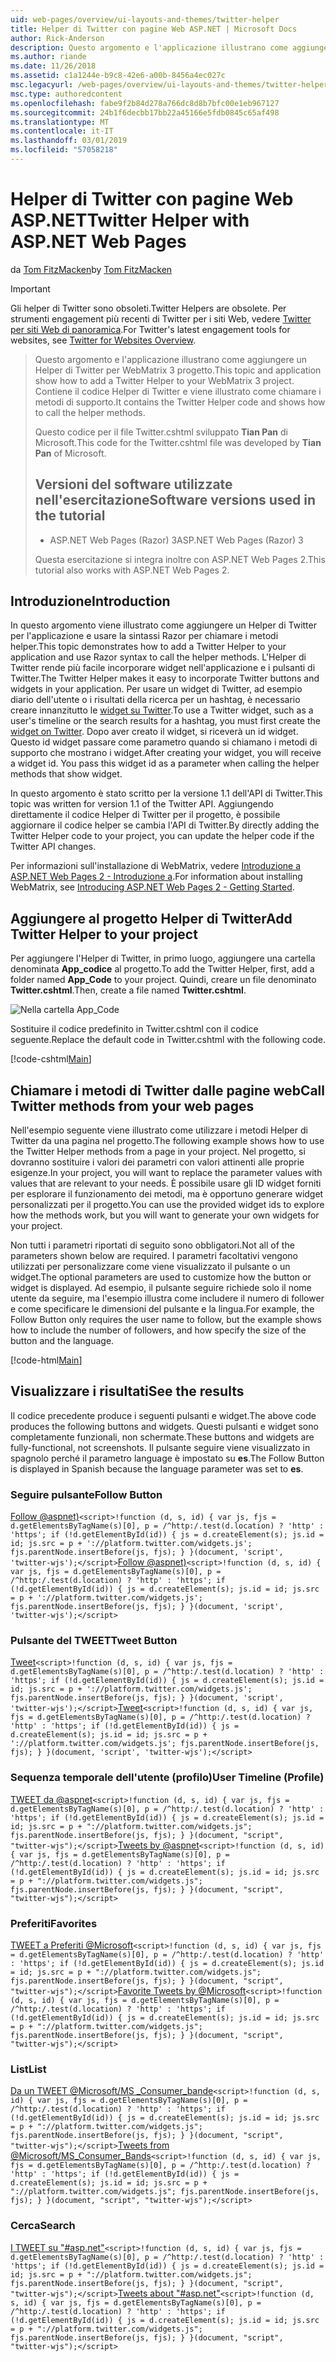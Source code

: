 ```yaml
---
uid: web-pages/overview/ui-layouts-and-themes/twitter-helper
title: Helper di Twitter con pagine Web ASP.NET | Microsoft Docs
author: Rick-Anderson
description: Questo argomento e l'applicazione illustrano come aggiungere un Helper di Twitter per WebMatrix 3 progetto. Contiene il codice Helper di Twitter e viene illustrato come chiamare il supporto...
ms.author: riande
ms.date: 11/26/2018
ms.assetid: c1a1244e-b9c8-42e6-a00b-8456a4ec027c
msc.legacyurl: /web-pages/overview/ui-layouts-and-themes/twitter-helper
msc.type: authoredcontent
ms.openlocfilehash: fabe9f2b84d278a766dc8d8b7bfc00e1eb967127
ms.sourcegitcommit: 24b1f6decbb17bb22a45166e5fdb0845c65af498
ms.translationtype: MT
ms.contentlocale: it-IT
ms.lasthandoff: 03/01/2019
ms.locfileid: "57058218"
---
```

<a name="twitter-helper-with-aspnet-web-pages"></a><span data-ttu-id="7f494-104">Helper di Twitter con pagine Web ASP.NET</span><span class="sxs-lookup"><span data-stu-id="7f494-104">Twitter Helper with ASP.NET Web Pages</span></span>
====================
<span data-ttu-id="7f494-105">da [Tom FitzMacken](https://github.com/tfitzmac)</span><span class="sxs-lookup"><span data-stu-id="7f494-105">by [Tom FitzMacken](https://github.com/tfitzmac)</span></span>

> [!IMPORTANT]
> <span data-ttu-id="7f494-106">Gli helper di Twitter sono obsoleti.</span><span class="sxs-lookup"><span data-stu-id="7f494-106">Twitter Helpers are obsolete.</span></span> <span data-ttu-id="7f494-107">Per strumenti engagement più recenti di Twitter per i siti Web, vedere [Twitter per siti Web di panoramica](https://developer.twitter.com/en/docs/twitter-for-websites/overview).</span><span class="sxs-lookup"><span data-stu-id="7f494-107">For Twitter's latest engagement tools for websites, see [Twitter for Websites Overview](https://developer.twitter.com/en/docs/twitter-for-websites/overview).</span></span>

> <span data-ttu-id="7f494-108">Questo argomento e l'applicazione illustrano come aggiungere un Helper di Twitter per WebMatrix 3 progetto.</span><span class="sxs-lookup"><span data-stu-id="7f494-108">This topic and application show how to add a Twitter Helper to your WebMatrix 3 project.</span></span> <span data-ttu-id="7f494-109">Contiene il codice Helper di Twitter e viene illustrato come chiamare i metodi di supporto.</span><span class="sxs-lookup"><span data-stu-id="7f494-109">It contains the Twitter Helper code and shows how to call the helper methods.</span></span>
> 
> <span data-ttu-id="7f494-110">Questo codice per il file Twitter.cshtml sviluppato **Tian Pan** di Microsoft.</span><span class="sxs-lookup"><span data-stu-id="7f494-110">This code for the Twitter.cshtml file was developed by **Tian Pan** of Microsoft.</span></span>
> 
> ## <a name="software-versions-used-in-the-tutorial"></a><span data-ttu-id="7f494-111">Versioni del software utilizzate nell'esercitazione</span><span class="sxs-lookup"><span data-stu-id="7f494-111">Software versions used in the tutorial</span></span>
> 
> 
> - <span data-ttu-id="7f494-112">ASP.NET Web Pages (Razor) 3</span><span class="sxs-lookup"><span data-stu-id="7f494-112">ASP.NET Web Pages (Razor) 3</span></span>
>   
> 
> <span data-ttu-id="7f494-113">Questa esercitazione si integra inoltre con ASP.NET Web Pages 2.</span><span class="sxs-lookup"><span data-stu-id="7f494-113">This tutorial also works with ASP.NET Web Pages 2.</span></span>


## <a name="introduction"></a><span data-ttu-id="7f494-114">Introduzione</span><span class="sxs-lookup"><span data-stu-id="7f494-114">Introduction</span></span>

<span data-ttu-id="7f494-115">In questo argomento viene illustrato come aggiungere un Helper di Twitter per l'applicazione e usare la sintassi Razor per chiamare i metodi helper.</span><span class="sxs-lookup"><span data-stu-id="7f494-115">This topic demonstrates how to add a Twitter Helper to your application and use Razor syntax to call the helper methods.</span></span> <span data-ttu-id="7f494-116">L'Helper di Twitter rende più facile incorporare widget nell'applicazione e i pulsanti di Twitter.</span><span class="sxs-lookup"><span data-stu-id="7f494-116">The Twitter Helper makes it easy to incorporate Twitter buttons and widgets in your application.</span></span> <span data-ttu-id="7f494-117">Per usare un widget di Twitter, ad esempio diario dell'utente o i risultati della ricerca per un hashtag, è necessario creare innanzitutto le [widget su Twitter](https://twitter.com/settings/widgets).</span><span class="sxs-lookup"><span data-stu-id="7f494-117">To use a Twitter widget, such as a user's timeline or the search results for a hashtag, you must first create the [widget on Twitter](https://twitter.com/settings/widgets).</span></span> <span data-ttu-id="7f494-118">Dopo aver creato il widget, si riceverà un id widget. Questo id widget passare come parametro quando si chiamano i metodi di supporto che mostrano i widget.</span><span class="sxs-lookup"><span data-stu-id="7f494-118">After creating your widget, you will receive a widget id. You pass this widget id as a parameter when calling the helper methods that show widget.</span></span>

<span data-ttu-id="7f494-119">In questo argomento è stato scritto per la versione 1.1 dell'API di Twitter.</span><span class="sxs-lookup"><span data-stu-id="7f494-119">This topic was written for version 1.1 of the Twitter API.</span></span> <span data-ttu-id="7f494-120">Aggiungendo direttamente il codice Helper di Twitter per il progetto, è possibile aggiornare il codice helper se cambia l'API di Twitter.</span><span class="sxs-lookup"><span data-stu-id="7f494-120">By directly adding the Twitter Helper code to your project, you can update the helper code if the Twitter API changes.</span></span>

<span data-ttu-id="7f494-121">Per informazioni sull'installazione di WebMatrix, vedere [Introduzione a ASP.NET Web Pages 2 - Introduzione a](../getting-started/introducing-aspnet-web-pages-2/getting-started.md).</span><span class="sxs-lookup"><span data-stu-id="7f494-121">For information about installing WebMatrix, see [Introducing ASP.NET Web Pages 2 - Getting Started](../getting-started/introducing-aspnet-web-pages-2/getting-started.md).</span></span>

## <a name="add-twitter-helper-to-your-project"></a><span data-ttu-id="7f494-122">Aggiungere al progetto Helper di Twitter</span><span class="sxs-lookup"><span data-stu-id="7f494-122">Add Twitter Helper to your project</span></span>

<span data-ttu-id="7f494-123">Per aggiungere l'Helper di Twitter, in primo luogo, aggiungere una cartella denominata **App\_codice** al progetto.</span><span class="sxs-lookup"><span data-stu-id="7f494-123">To add the Twitter Helper, first, add a folder named **App\_Code** to your project.</span></span> <span data-ttu-id="7f494-124">Quindi, creare un file denominato **Twitter.cshtml**.</span><span class="sxs-lookup"><span data-stu-id="7f494-124">Then, create a file named **Twitter.cshtml**.</span></span>

![Nella cartella App_Code](twitter-helper/_static/image1.png)

<span data-ttu-id="7f494-126">Sostituire il codice predefinito in Twitter.cshtml con il codice seguente.</span><span class="sxs-lookup"><span data-stu-id="7f494-126">Replace the default code in Twitter.cshtml with the following code.</span></span>

[!code-cshtml[Main](twitter-helper/samples/sample1.cshtml)]

## <a name="call-twitter-methods-from-your-web-pages"></a><span data-ttu-id="7f494-127">Chiamare i metodi di Twitter dalle pagine web</span><span class="sxs-lookup"><span data-stu-id="7f494-127">Call Twitter methods from your web pages</span></span>

<span data-ttu-id="7f494-128">Nell'esempio seguente viene illustrato come utilizzare i metodi Helper di Twitter da una pagina nel progetto.</span><span class="sxs-lookup"><span data-stu-id="7f494-128">The following example shows how to use the Twitter Helper methods from a page in your project.</span></span> <span data-ttu-id="7f494-129">Nel progetto, si dovranno sostituire i valori dei parametri con valori attinenti alle proprie esigenze.</span><span class="sxs-lookup"><span data-stu-id="7f494-129">In your project, you will want to replace the parameter values with values that are relevant to your needs.</span></span> <span data-ttu-id="7f494-130">È possibile usare gli ID widget forniti per esplorare il funzionamento dei metodi, ma è opportuno generare widget personalizzati per il progetto.</span><span class="sxs-lookup"><span data-stu-id="7f494-130">You can use the provided widget ids to explore how the methods work, but you will want to generate your own widgets for your project.</span></span>

<span data-ttu-id="7f494-131">Non tutti i parametri riportati di seguito sono obbligatori.</span><span class="sxs-lookup"><span data-stu-id="7f494-131">Not all of the parameters shown below are required.</span></span> <span data-ttu-id="7f494-132">I parametri facoltativi vengono utilizzati per personalizzare come viene visualizzato il pulsante o un widget.</span><span class="sxs-lookup"><span data-stu-id="7f494-132">The optional parameters are used to customize how the button or widget is displayed.</span></span> <span data-ttu-id="7f494-133">Ad esempio, il pulsante seguire richiede solo il nome utente da seguire, ma l'esempio illustra come includere il numero di follower e come specificare le dimensioni del pulsante e la lingua.</span><span class="sxs-lookup"><span data-stu-id="7f494-133">For example, the Follow Button only requires the user name to follow, but the example shows how to include the number of followers, and how specify the size of the button and the language.</span></span>

[!code-html[Main](twitter-helper/samples/sample2.html)]

## <a name="see-the-results"></a><span data-ttu-id="7f494-134">Visualizzare i risultati</span><span class="sxs-lookup"><span data-stu-id="7f494-134">See the results</span></span>

<span data-ttu-id="7f494-135">Il codice precedente produce i seguenti pulsanti e widget.</span><span class="sxs-lookup"><span data-stu-id="7f494-135">The above code produces the following buttons and widgets.</span></span> <span data-ttu-id="7f494-136">Questi pulsanti e widget sono completamente funzionali, non schermate.</span><span class="sxs-lookup"><span data-stu-id="7f494-136">These buttons and widgets are fully-functional, not screenshots.</span></span> <span data-ttu-id="7f494-137">Il pulsante seguire viene visualizzato in spagnolo perché il parametro language è impostato su **es**.</span><span class="sxs-lookup"><span data-stu-id="7f494-137">The Follow Button is displayed in Spanish because the language parameter was set to **es**.</span></span>

### <a name="follow-button"></a><span data-ttu-id="7f494-138">Seguire pulsante</span><span class="sxs-lookup"><span data-stu-id="7f494-138">Follow Button</span></span>

<span data-ttu-id="7f494-139">[Follow @aspnet)](https://twitter.com/aspnet)`<script>!function (d, s, id) { var js, fjs = d.getElementsByTagName(s)[0], p = /^http:/.test(d.location) ? 'http' : 'https'; if (!d.getElementById(id)) { js = d.createElement(s); js.id = id; js.src = p + '://platform.twitter.com/widgets.js'; fjs.parentNode.insertBefore(js, fjs); } }(document, 'script', 'twitter-wjs');</script>`</span><span class="sxs-lookup"><span data-stu-id="7f494-139">[Follow @aspnet)](https://twitter.com/aspnet)`<script>!function (d, s, id) { var js, fjs = d.getElementsByTagName(s)[0], p = /^http:/.test(d.location) ? 'http' : 'https'; if (!d.getElementById(id)) { js = d.createElement(s); js.id = id; js.src = p + '://platform.twitter.com/widgets.js'; fjs.parentNode.insertBefore(js, fjs); } }(document, 'script', 'twitter-wjs');</script>`</span></span>

### <a name="tweet-button"></a><span data-ttu-id="7f494-140">Pulsante del TWEET</span><span class="sxs-lookup"><span data-stu-id="7f494-140">Tweet Button</span></span>

<span data-ttu-id="7f494-141">[Tweet](https://twitter.com/share)`<script>!function (d, s, id) { var js, fjs = d.getElementsByTagName(s)[0], p = /^http:/.test(d.location) ? 'http' : 'https'; if (!d.getElementById(id)) { js = d.createElement(s); js.id = id; js.src = p + '://platform.twitter.com/widgets.js'; fjs.parentNode.insertBefore(js, fjs); } }(document, 'script', 'twitter-wjs');</script>`</span><span class="sxs-lookup"><span data-stu-id="7f494-141">[Tweet](https://twitter.com/share)`<script>!function (d, s, id) { var js, fjs = d.getElementsByTagName(s)[0], p = /^http:/.test(d.location) ? 'http' : 'https'; if (!d.getElementById(id)) { js = d.createElement(s); js.id = id; js.src = p + '://platform.twitter.com/widgets.js'; fjs.parentNode.insertBefore(js, fjs); } }(document, 'script', 'twitter-wjs');</script>`</span></span>

### <a name="user-timeline-profile"></a><span data-ttu-id="7f494-142">Sequenza temporale dell'utente (profilo)</span><span class="sxs-lookup"><span data-stu-id="7f494-142">User Timeline (Profile)</span></span>

<span data-ttu-id="7f494-143">[TWEET da @aspnet](https://twitter.com/aspnet)`<script>!function (d, s, id) { var js, fjs = d.getElementsByTagName(s)[0], p = /^http:/.test(d.location) ? 'http' : 'https'; if (!d.getElementById(id)) { js = d.createElement(s); js.id = id; js.src = p + "://platform.twitter.com/widgets.js"; fjs.parentNode.insertBefore(js, fjs); } }(document, "script", "twitter-wjs");</script>`</span><span class="sxs-lookup"><span data-stu-id="7f494-143">[Tweets by @aspnet](https://twitter.com/aspnet)`<script>!function (d, s, id) { var js, fjs = d.getElementsByTagName(s)[0], p = /^http:/.test(d.location) ? 'http' : 'https'; if (!d.getElementById(id)) { js = d.createElement(s); js.id = id; js.src = p + "://platform.twitter.com/widgets.js"; fjs.parentNode.insertBefore(js, fjs); } }(document, "script", "twitter-wjs");</script>`</span></span>

### <a name="favorites"></a><span data-ttu-id="7f494-144">Preferiti</span><span class="sxs-lookup"><span data-stu-id="7f494-144">Favorites</span></span>

<span data-ttu-id="7f494-145">[TWEET a Preferiti @Microsoft](https://twitter.com/Microsoft/favorites)`<script>!function (d, s, id) { var js, fjs = d.getElementsByTagName(s)[0], p = /^http:/.test(d.location) ? 'http' : 'https'; if (!d.getElementById(id)) { js = d.createElement(s); js.id = id; js.src = p + "://platform.twitter.com/widgets.js"; fjs.parentNode.insertBefore(js, fjs); } }(document, "script", "twitter-wjs");</script>`</span><span class="sxs-lookup"><span data-stu-id="7f494-145">[Favorite Tweets by @Microsoft](https://twitter.com/Microsoft/favorites)`<script>!function (d, s, id) { var js, fjs = d.getElementsByTagName(s)[0], p = /^http:/.test(d.location) ? 'http' : 'https'; if (!d.getElementById(id)) { js = d.createElement(s); js.id = id; js.src = p + "://platform.twitter.com/widgets.js"; fjs.parentNode.insertBefore(js, fjs); } }(document, "script", "twitter-wjs");</script>`</span></span>

### <a name="list"></a><span data-ttu-id="7f494-146">List</span><span class="sxs-lookup"><span data-stu-id="7f494-146">List</span></span>

<span data-ttu-id="7f494-147">[Da un TWEET @Microsoft/MS \_Consumer\_bande](https://twitter.com/microsoft/ms-consumer-brands/)`<script>!function (d, s, id) { var js, fjs = d.getElementsByTagName(s)[0], p = /^http:/.test(d.location) ? 'http' : 'https'; if (!d.getElementById(id)) { js = d.createElement(s); js.id = id; js.src = p + "://platform.twitter.com/widgets.js"; fjs.parentNode.insertBefore(js, fjs); } }(document, "script", "twitter-wjs");</script>`</span><span class="sxs-lookup"><span data-stu-id="7f494-147">[Tweets from @Microsoft/MS\_Consumer\_Bands](https://twitter.com/microsoft/ms-consumer-brands/)`<script>!function (d, s, id) { var js, fjs = d.getElementsByTagName(s)[0], p = /^http:/.test(d.location) ? 'http' : 'https'; if (!d.getElementById(id)) { js = d.createElement(s); js.id = id; js.src = p + "://platform.twitter.com/widgets.js"; fjs.parentNode.insertBefore(js, fjs); } }(document, "script", "twitter-wjs");</script>`</span></span>

### <a name="search"></a><span data-ttu-id="7f494-148">Cerca</span><span class="sxs-lookup"><span data-stu-id="7f494-148">Search</span></span>

<span data-ttu-id="7f494-149">[I TWEET su &quot;#asp.net&quot;](https://twitter.com/search?q=%23asp.net)`<script>!function (d, s, id) { var js, fjs = d.getElementsByTagName(s)[0], p = /^http:/.test(d.location) ? 'http' : 'https'; if (!d.getElementById(id)) { js = d.createElement(s); js.id = id; js.src = p + "://platform.twitter.com/widgets.js"; fjs.parentNode.insertBefore(js, fjs); } }(document, "script", "twitter-wjs");</script>`</span><span class="sxs-lookup"><span data-stu-id="7f494-149">[Tweets about &quot;#asp.net&quot;](https://twitter.com/search?q=%23asp.net)`<script>!function (d, s, id) { var js, fjs = d.getElementsByTagName(s)[0], p = /^http:/.test(d.location) ? 'http' : 'https'; if (!d.getElementById(id)) { js = d.createElement(s); js.id = id; js.src = p + "://platform.twitter.com/widgets.js"; fjs.parentNode.insertBefore(js, fjs); } }(document, "script", "twitter-wjs");</script>`</span></span>
